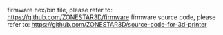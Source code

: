 firmware hex/bin file, please refer to: https://github.com/ZONESTAR3D/firmware
firmware source code, please refer to: https://github.com/ZONESTAR3D/source-code-for-3d-printer